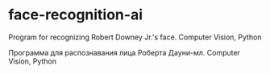 # face-recognition-ai

Program for recognizing Robert Downey Jr.'s face. Computer Vision, Python

Программа для распознавания лица Роберта Дауни-мл. Computer Vision, Python
